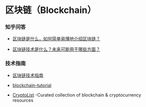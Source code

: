 # 区块链（Blockchain）

### 知乎问答
- [区块链是什么，如何简单易懂地介绍区块链？](https://www.zhihu.com/question/37290469)

- [区块链技术是什么？未来可能用于哪些方面？](https://www.zhihu.com/question/27687960)

### 技术指南
- [区块链技术指南](https://gitlore.com/subject/59)

- [blockchain-tutorial](https://github.com/liuchengxu/blockchain-tutorial)

- [CryptoList](https://github.com/coinpride/CryptoList) -Curated collection of blockchain & cryptocurrency resources

